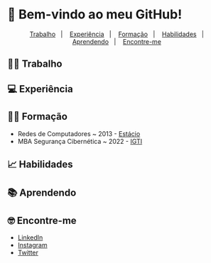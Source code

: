 # 🚀 Bem-vindo ao meu GitHub!

<p align="center">
  <a href="#-trabalho">Trabalho</a>&nbsp;&nbsp;&nbsp;|&nbsp;&nbsp;&nbsp;
  <a href="#-experiência">Experiência</a>&nbsp;&nbsp;&nbsp;|&nbsp;&nbsp;&nbsp;
  <a href="#-formação">Formação</a>&nbsp;&nbsp;&nbsp;|&nbsp;&nbsp;&nbsp;  
  <a href="#-habilidades">Habilidades</a>&nbsp;&nbsp;&nbsp;|&nbsp;&nbsp;&nbsp;
  <a href="#-aprendendo">Aprendendo</a>&nbsp;&nbsp;&nbsp;|&nbsp;&nbsp;&nbsp;
  <a href="#-encontre-me">Encontre-me</a>&nbsp;&nbsp;&nbsp;
</p>

<!--
- Comments
-->

## 👨‍💻 Trabalho


## 💻 Experiência


## 👨‍🎓 Formação

- Redes de Computadores ~ 2013 - [Estácio](https://estacio.br/cursos/graduacao/redes-de-computadores)
- MBA Segurança Cibernética ~ 2022 - [IGTI](https://www.igti.com.br/pos-graduacao/seguranca-cibernetica)

## 📈 Habilidades


## 📚 Aprendendo


## 🤓 Encontre-me

- [LinkedIn](https://www.linkedin.com/in/mateus-sagas-stahelin-03177275/)
- [Instagram](https://www.instagram.com/mateusstahelin/)
- [Twitter](https://twitter.com/mateustalin)
